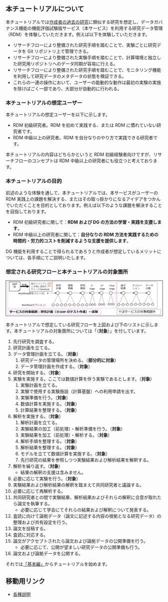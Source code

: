## 本チュートリアルについて

本チュートリアルでは[作成者の過去の研究](https://link.aps.org/doi/10.1103/PhysRevLett.123.123201)に類似する研究を想定し、データガバナンス機能の機能評価試験版サービス（本サービス）を利用する研究データ管理（RDM）を体験していただきます。例えば以下を体験していただきます。

* リサーチフローにより整備された研究手順を踏むことで、実験ごとに研究データを Git リポジトリ上で管理できる。
* リサーチフローにより整備された実験手順を踏むことで、計算環境と独立した研究用リポジトリへのデータ同期が容易に行える。
* リサーチフローにより整備された研究手順を踏むことで、モニタリング機能を利用して研究データのメタデータの状態を検証できる。
* これらの一連の操作において、ユーザーの能動的な動作は最初の実験の実施を除けばごく一部であり、大部分が自動的に行われる。

### 本チュートリアルの想定ユーザー

本チュートリアルの想定ユーザーを以下に示します。

* RDM 初級研究者。RDM を初めて実践する、または RDM に慣れていない研究者です。
* RDM 中級以上の研究者。RDM を自分なりのやり方で実践できる研究者です。

本チュートリアルの内容はどちらかというと RDM 初級経験者向けですが、リサーチフローのコンセプトは RDM 中級以上の研究者にも役立つと考えております。

### 本チュートリアルの目的

前述のような体験を通して、本チュートリアルでは、本サービスがユーザーの RDM 実践上の課題を解決する、またはその取っ掛かりになるアイデアをつかんでいただくことを目的としております。例えば以下のような課題を解決することを目指しております。

* RDM 初級研究者に関して：**RDM および DG の方法の学習・実践を支援します**。
* RDM 中級以上の研究者に関して：**自分なりの RDM 方法を実践するための時間的・労力的コストを削減するような支援を提供します**。

DG 機能を利用することで得られるであろうと作成者が想定しているメリットについては、各手順にてご説明いたします。

### 想定される研究フローと本チュートリアルの対象箇所

![](./images/target_research_workflow.png)

本チュートリアルで想定している研究フローを上図および下のリストに示します。本チュートリアルの対象箇所については「（**対象**）」を付しています。

1. 先行研究を調査する。
1. 研究計画を立てる。
1. データ管理計画を立てる。（**対象**）
    1. 研究データの管理場所を決める。（**部分的に対象**）
    1. データ管理計画を作成する。（**対象**）
1. 研究を開始する。（**対象**）
1. 実験を実施する。ここでは数値計算を伴う実験であるとします。（**対象**）
    1. 実験計画を立てる。
    1. 実験で使用する実験施設（計算基盤）への利用申請を出す。
    1. 実験準備を行う。（**対象**）
    1. 数値計算を実施する。（**対象**）
    1. 計算結果を整理する。（**対象**）
1. 解析を実施する。（**対象**）
    1. 解析計画を立てる。
    1. 実験結果の加工（前処理）・解析準備を行う。（**対象**）
    1. 実験結果を加工（前処理）・解析する。（**対象**）
    1. 解析手順を整理する。（**対象**）
    1. 解析結果を整理する。（**対象**）
    1. モデルを立てて数値計算を実施する。（**対象**）
    1. 先行研究の結果を参照しつつ実験結果および解析結果を解釈する。
1. 解析を繰り返す。（**対象**）
    * 結果の解釈の支援は含みません。
1. 必要に応じて実験を行う。（**対象**）
1. 実験結果および解析結果の解釈を踏まえて共同研究者と議論する。
1. 必要に応じて再解析する。
1. 共同研究者との間で実験結果、解析結果およびそれらの解釈に合意が取れたら論文を執筆する。
    * 必要に応じて学会にてそれらの結果および解釈について発表する。
1. 査読に向けて論拠データ（論文に記述する内容の根拠となる研究データ）の整理および共有設定を行う。
1. 論文を投稿する。
1. 査読に対応する。
1. 論文がアクセプトされたら論文および論拠データの公開準備を行う。
    * 必要に応じて、公開が望ましい研究データの公開準備も行う。
1. 論文および論拠データを公開する。

それでは[「基本編」](../02_basic/top.md)からチュートリアルを始めます。

## 移動用リンク

* [各種説明](./top.md)

